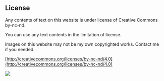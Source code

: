 ---
---

## License

Any contents of text on this website is under license of Creative Commons by-nc-nd.

You can use any text contents in the limitation of license.

Images on this website may not be my own copyrighted works. Contact me if you needed.


[http://creativecommons.org/licenses/by-nc-nd/4.0](http://creativecommons.org/licenses/by-nc-nd/4.0)


<a href="http://creativecommons.org/licenses/by-nc-nd/4.0/deed.ja"><img src="/assets/img/license.svg" style="max-width:300px;"></a>
